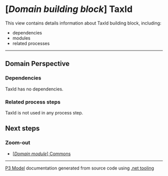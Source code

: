 ﻿
# [*Domain building block*] TaxId

This view contains details information about TaxId building block, including:
- dependencies
- modules
- related processes  

---



## Domain Perspective


### Dependencies

TaxId has no dependencies.  

### Related process steps

TaxId is not used in any process step.  

## Next steps


### Zoom-out

- [[*Domain module*] Commons](../../../Modules/Sales/Commons/Commons.md)

---

[P3 Model](https://github.com/P3-model/P3-model) documentation generated from source code using [.net tooling](https://github.com/P3-model/P3-model-dotnet)